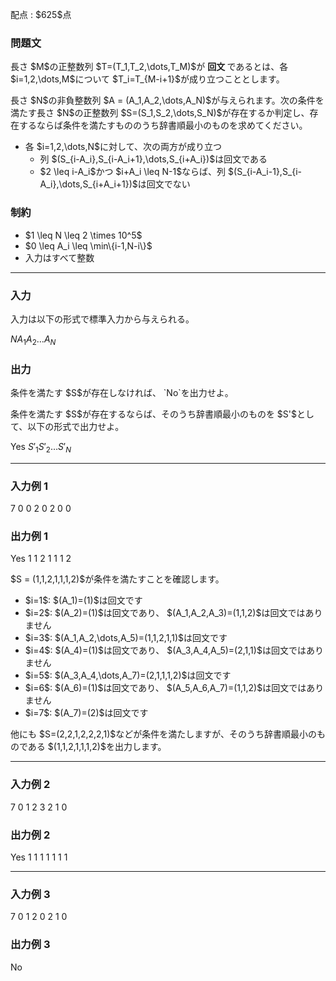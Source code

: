
<div>

<span>

<span>

<p>
配点 : $625$点
</p>

<div>

<section>

### **問題文**

<p>
長さ $M$の正整数列 $T=(T_1,T_2,\dots,T_M)$が
<strong>
回文
</strong>
であるとは、各 $i=1,2,\dots,M$について $T_i=T_{M-i+1}$が成り立つこととします。
</p>

<p>
長さ $N$の非負整数列 $A = (A_1,A_2,\dots,A_N)$が与えられます。次の条件を満たす長さ $N$の正整数列 $S=(S_1,S_2,\dots,S_N)$が存在するか判定し、存在するならば条件を満たすもののうち辞書順最小のものを求めてください。
</p>

<ul>

<li>
各 $i=1,2,\dots,N$に対して、次の両方が成り立つ
<ul>

<li>
列 $(S_{i-A_i},S_{i-A_i+1},\dots,S_{i+A_i})$は回文である
</li>

<li>
$2 \leq i-A_i$かつ $i+A_i \leq N-1$ならば、列 $(S_{i-A_i-1},S_{i-A_i},\dots,S_{i+A_i+1})$は回文でない
</li>

</ul>

</li>

</ul>

</section>

</div>

<div>

<section>

### **制約**

<ul>

<li>
$1 \leq N \leq 2 \times 10^5$
</li>

<li>
$0 \leq A_i \leq \min\{i-1,N-i\}$
</li>

<li>
入力はすべて整数
</li>

</ul>

</section>

</div>

---

<div>

<div>

<section>

### **入力**

<p>
入力は以下の形式で標準入力から与えられる。
</p>

<div>

$N$$A_1$$A_2$$\dots$$A_N$
</div>

</section>

</div>

<div>

<section>

### **出力**

<p>
条件を満たす $S$が存在しなければ、 `No`を出力せよ。
</p>

<p>
条件を満たす $S$が存在するならば、そのうち辞書順最小のものを $S'$として、以下の形式で出力せよ。
</p>

<div>

Yes
$S'_1$$S'_2$$\dots$$S'_N$
</div>

</section>

</div>

</div>

---

<div>

<section>

### **入力例 1**

<div>

7
0 0 2 0 2 0 0

</div>

</section>

</div>

<div>

<section>

### **出力例 1**

<div>

Yes
1 1 2 1 1 1 2

</div>

<p>
$S = (1,1,2,1,1,1,2)$が条件を満たすことを確認します。
</p>

<ul>

<li>
$i=1$: $(A_1)=(1)$は回文です
</li>

<li>
$i=2$: $(A_2)=(1)$は回文であり、 $(A_1,A_2,A_3)=(1,1,2)$は回文ではありません
</li>

<li>
$i=3$: $(A_1,A_2,\dots,A_5)=(1,1,2,1,1)$は回文です
</li>

<li>
$i=4$: $(A_4)=(1)$は回文であり、 $(A_3,A_4,A_5)=(2,1,1)$は回文ではありません
</li>

<li>
$i=5$: $(A_3,A_4,\dots,A_7)=(2,1,1,1,2)$は回文です
</li>

<li>
$i=6$: $(A_6)=(1)$は回文であり、 $(A_5,A_6,A_7)=(1,1,2)$は回文ではありません
</li>

<li>
$i=7$: $(A_7)=(2)$は回文です
</li>

</ul>

<p>
他にも $S=(2,2,1,2,2,2,1)$などが条件を満たしますが、そのうち辞書順最小のものである $(1,1,2,1,1,1,2)$を出力します。
</p>

</section>

</div>

---

<div>

<section>

### **入力例 2**

<div>

7
0 1 2 3 2 1 0

</div>

</section>

</div>

<div>

<section>

### **出力例 2**

<div>

Yes
1 1 1 1 1 1 1

</div>

</section>

</div>

---

<div>

<section>

### **入力例 3**

<div>

7
0 1 2 0 2 1 0

</div>

</section>

</div>

<div>

<section>

### **出力例 3**

<div>

No

</div>

</section>

</div>

</span>

</span>

</div>
